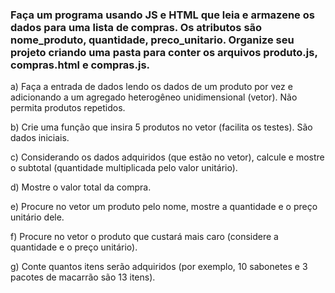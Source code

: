 ### Faça um programa usando JS e HTML que leia e armazene os dados para uma lista de compras. Os atributos são nome_produto, quantidade, preco_unitario. Organize seu projeto criando uma pasta para conter os arquivos produto.js, compras.html e compras.js.

a) Faça a entrada de dados lendo os dados de um produto por vez e adicionando a um agregado heterogêneo unidimensional (vetor). Não permita produtos repetidos.

b) Crie uma função que insira 5 produtos no vetor (facilita os testes). São dados iniciais.

c) Considerando os dados adquiridos (que estão no vetor), calcule e mostre o subtotal (quantidade multiplicada pelo valor unitário).

d) Mostre o valor total da compra.

e) Procure no vetor um produto pelo nome, mostre a quantidade e o preço unitário dele.

f) Procure no vetor o produto que custará mais caro (considere a quantidade e o preço unitário).

g) Conte quantos itens serão adquiridos (por exemplo, 10 sabonetes e 3 pacotes de macarrão são 13 itens).




